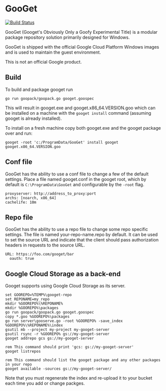 # GooGet

[![Build Status](https://travis-ci.org/google/googet.svg?branch=master)](https://travis-ci.org/google/googet)

GooGet (Googet's Obviously Only a Goofy Experimental Title) is a modular
package repository solution primarily designed for Windows.

GooGet is shipped with the official Google Cloud Platform Windows images and is
used to maintain the guest environment.

This is not an official Google product.

## Build

To build and package googet run

```
go run goopack/goopack.go googet.goospec
```

This will result in googet.exe and googet.x86_64.VERSION.goo which can be installed on a
machine with the `googet install` command (assuming googet is already
installed).

To install on a fresh machine copy both googet.exe and the googet package
over and run:

```
googet -root 'c:/ProgramData/GooGet' install googet googet.x86_64.VERSION.goo
```

## Conf file

GooGet has the ability to use a conf file to change a few of the default settings.
Place a file named googet.conf in the googet root, which by default is
`C:\ProgramData\GooGet` and configurable by the `-root` flag.


```
proxyserver: http://address_to_proxy:port
archs: [noarch, x86_64]
cachelife: 10m
```

## Repo file

GooGet has the ability to use a repo file to change some repo specific settings.
The file is named your-repo-name.repo by default. It can be used to set the
source URL and indicate that the client should pass authorization headers in 
requests to the source URL.

```
URL: https://foo.com/googet/bar
  oauth: true
```

## Google Cloud Storage as a back-end

Googet supports using Google Cloud Storage as its server.

```
set GOOREPO=%TEMP%\googet-repo
set REPONAME=my_repo
mkdir %GOOREPO%\%REPONAME%
mkdir %GOOREPO%\packages
go run goopack/goopack.go googet.goospec
copy *.goo %GOOREPO%\packages
go run server\gooserve.go -root %GOOREPO% -save_index %GOOREPO%\%REPONAME%\index
gsutil mb --project my-project my-googet-server
gsutil rsync -r %GOOREPO% gs://my-googet-server
googet addrepo gcs gs://my-googet-server

rem This command should print 'gcs: gs://my-googet-server'
googet listrepos

rem This command should list the googet package and any other packages in your repo
googet available -sources gs://my-googet-server/

```

Note that you must regenerate the index and re-upload it to your bucket each time
you add or change packges.
